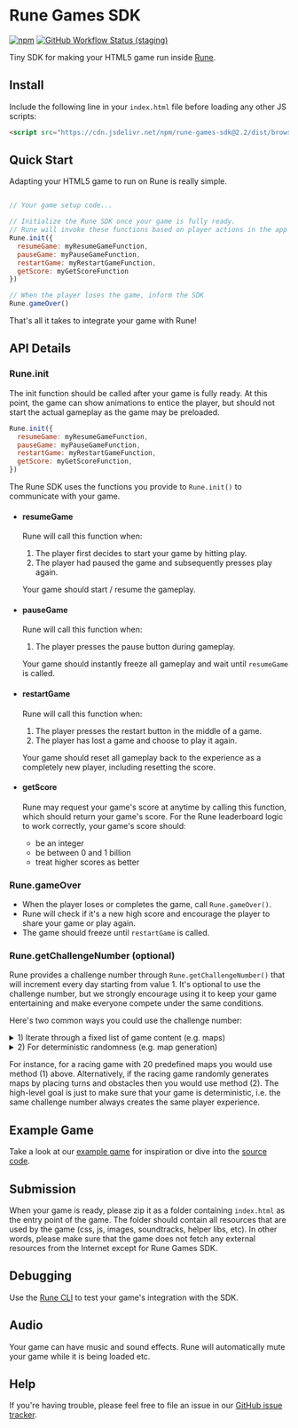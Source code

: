 # Rune Games SDK

[![npm](https://img.shields.io/npm/v/rune-games-sdk)](https://www.npmjs.com/package/rune-games-sdk) [![GitHub Workflow Status (staging)](https://img.shields.io/github/workflow/status/rune/rune-games-sdk/CI/staging)](https://github.com/rune/rune-games-sdk/actions/workflows/CI.yml?query=branch%3Astaging)

Tiny SDK for making your HTML5 game run inside [Rune](https://play.google.com/store/apps/details?id=ai.rune.tincan).

## Install

Include the following line in your `index.html` file before loading any other JS scripts:

```html
<script src="https://cdn.jsdelivr.net/npm/rune-games-sdk@2.2/dist/browser.min.js"></script>
```

## Quick Start
Adapting your HTML5 game to run on Rune is really simple.

```js

// Your game setup code...

// Initialize the Rune SDK once your game is fully ready.
// Rune will invoke these functions based on player actions in the app interface.
Rune.init({
  resumeGame: myResumeGameFunction,
  pauseGame: myPauseGameFunction,
  restartGame: myRestartGameFunction,
  getScore: myGetScoreFunction
})

// When the player loses the game, inform the SDK
Rune.gameOver()
```

That's all it takes to integrate your game with Rune!

## API Details


### Rune.init
The init function should be called after your game is fully ready. At this point, the game can show animations to entice the player, but should not start the actual gameplay as the game may be preloaded.

```js
Rune.init({
  resumeGame: myResumeGameFunction,
  pauseGame: myPauseGameFunction,
  restartGame: myRestartGameFunction,
  getScore: myGetScoreFunction,
})
```

The Rune SDK uses the functions you provide to `Rune.init()` to communicate with your game.

- #### resumeGame
  Rune will call this function when:
  1. The player first decides to start your game by hitting play.
  2. The player had paused the game and subsequently presses play again.
  
  Your game should start / resume the gameplay.

- #### pauseGame
  Rune will call this function when:
  1. The player presses the pause button during gameplay.
  
  Your game should instantly freeze all gameplay and wait until `resumeGame` is called.

- #### restartGame
  Rune will call this function when:
  1. The player presses the restart button in the middle of a game.
  2. The player has lost a game and choose to play it again.

  Your game should reset all gameplay back to the experience as a completely new player, including resetting the score.

- #### getScore
  Rune may request your game's score at anytime by calling this function, which should return your game's score. For the Rune leaderboard logic to work correctly, your game's score should:
  - be an integer
  - be between 0 and 1 billion
  - treat higher scores as better

### Rune.gameOver

- When the player loses or completes the game, call `Rune.gameOver()`.
- Rune will check if it's a new high score and encourage the player to share your game or play again.
- The game should freeze until `restartGame` is called.

### Rune.getChallengeNumber (optional)

Rune provides a challenge number through `Rune.getChallengeNumber()` that will increment every day starting from value 1. It's optional to use the challenge number, but we strongly encourage using it to keep your game entertaining and make everyone compete under the same conditions.

Here's two common ways you could use the challenge number:

<details>
<summary>1) Iterate through a fixed list of game content (e.g. maps)</summary>

---

Often games have a fixed list of maps, powerups, artwork or other kinds of content. You can use the challenge number to iterate through these so that players experience a new one every day. For instance, you can use the modulo operator to iterate through a fixed list of maps:

```js
const mapIds = [1, 2, 3, 4, 5, 6, 7] // Define your fixed list of maps

const challengeNumber = Rune.getChallengeNumber() // Get today's challenge number

const mapId = mapIds[challengeNumber % mapIds.length] // Get deterministic mapId
```

---

</details>

<details>
<summary>2) For deterministic randomness (e.g. map generation)</summary>

---

Rune provides a random number generator using the challenge number as seed. This random number generator will therefore always provide the same random values for the same challenge number.

You can use `Rune.deterministicRandom()` instead of `Math.random()` in your map generation code to ensure all players play the same map. The `Rune.deterministicRandom()` function returns a value between 0 and 1 similar to `Math.random()`.

You should only use `Rune.deterministicRandom()` for your map generation and not as a generic replacement for `Math.random()`. This is because each call to `Rune.deterministicRandom()` will iterate through the random values. Any unintentional calls to `Rune.deterministicRandom()` would therefore break the deterministic randomness.

---

</details>

For instance, for a racing game with 20 predefined maps you would use method (1) above. Alternatively, if the racing game randomly generates maps by placing turns and obstacles then you would use method (2). The high-level goal is just to make sure that your game is deterministic, i.e. the same challenge number always creates the same player experience.

## Example Game
Take a look at our [example game](https://github.com/rune/rune-games-sdk/blob/staging/examples/bunny-twirl/index.js) for inspiration or dive into the [source code](https://github.com/rune/rune-games-sdk/blob/staging/src/index.ts).

## Submission

When your game is ready, please zip it as a folder containing `index.html` as the entry point of the game. The folder should contain all resources that are used by the game (css, js, images, soundtracks, helper libs, etc). In other words, please make sure that the game does not fetch any external resources from the Internet except for Rune Games SDK.

## Debugging

Use the [Rune CLI](https://github.com/rune/rune-games-cli) to test your game's integration with the SDK.

## Audio

Your game can have music and sound effects. Rune will automatically mute your game while it is being loaded etc.

## Help

If you're having trouble, please feel free to file an issue in our [GitHub issue tracker](https://github.com/rune/rune-games-sdk/issues).
